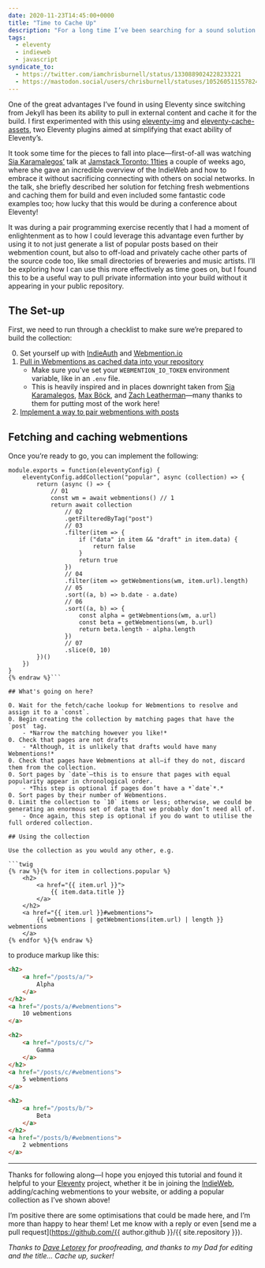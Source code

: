 ```yaml
---
date: 2020-11-23T14:45:00+0000
title: "Time to Cache Up"
description: "For a long time I’ve been searching for a sound solution to storing the entire webmention history of my blog, as packaging it up with the rest of the repository was not cutting it for me. Enter the world of async."
tags:
  - eleventy
  - indieweb
  - javascript
syndicate_to:
  - https://twitter.com/iamchrisburnell/status/1330889024228233221
  - https://mastodon.social/users/chrisburnell/statuses/105260511557824260
---
```


One of the great advantages I’ve found in using Eleventy since switching from Jekyll has been its ability to pull in external content and cache it for the build. I first experimented with this using [eleventy-img](https://github.com/11ty/eleventy-img) and [eleventy-cache-assets](https://github.com/11ty/eleventy-cache-assets), two Eleventy plugins aimed at simplifying that exact ability of Eleventy’s.

It took some time for the pieces to fall into place—first-of-all was watching [Sia Karamalegos’](https://sia.codes/) talk at [Jamstack Toronto: 11ties](/note/1603756300/) a couple of weeks ago, where she gave an incredible overview of the IndieWeb and how to embrace it without sacrificing connecting with others on social networks. In the talk, she briefly described her solution for fetching fresh webmentions and caching them for build and even included some fantastic code examples too; how lucky that this would be during a conference about Eleventy!

It was during a pair programming exercise recently that I had a moment of enlightenment as to how I could leverage this advantage even further by using it to not just generate a list of popular posts based on their webmention count, but also to off-load and privately cache other parts of the source code too, like small directories of breweries and music artists. I’ll be exploring how I can use this more effectively as time goes on, but I found this to be a useful way to pull private information into your build without it appearing in your public repository.

## The Set-up

First, we need to run through a checklist to make sure we’re prepared to build the collection:

0. Set yourself up with [IndieAuth](https://indieauth.com/) and [Webmention.io](https://webmention.io/)
0. [Pull in Webmentions as cached data into your repository](https://gist.github.com/chrisburnell/4e29dcf84431808b6c915d87a3b5790e)
    - Make sure you've set your `WEBMENTION_IO_TOKEN` environment variable, like in an `.env` file.
    - This is heavily inspired and in places downright taken from [Sia Karamalegos](https://sia.codes/posts/webmentions-eleventy-in-depth/), [Max Böck](https://github.com/maxboeck/eleventy-webmentions/blob/master/_data/webmentions.js), and [Zach Leatherman](https://github.com/zachleat/zachleat.com/blob/master/_data/webmentions.js)—many thanks to them for putting most of the work here!
0. [Implement a way to pair webmentions with posts](https://gist.github.com/chrisburnell/36134bbb26234a4d92423e352a693f44)

## Fetching and caching webmentions

Once you’re ready to go, you can implement the following:

```javascript{% raw %}
module.exports = function(eleventyConfig) {
    eleventyConfig.addCollection("popular", async (collection) => {
        return (async () => {
            // 01
            const wm = await webmentions() // 1
            return await collection
                // 02
                .getFilteredByTag("post")
                // 03
                .filter(item => {
                    if ("data" in item && "draft" in item.data) {
                        return false
                    }
                    return true
                })
                // 04
                .filter(item => getWebmentions(wm, item.url).length)
                // 05
                .sort((a, b) => b.date - a.date)
                // 06
                .sort((a, b) => {
                    const alpha = getWebmentions(wm, a.url)
                    const beta = getWebmentions(wm, b.url)
                    return beta.length - alpha.length
                })
                // 07
                .slice(0, 10)
        })()
    })
}
{% endraw %}```

## What's going on here?

0. Wait for the fetch/cache lookup for Webmentions to resolve and assign it to a `const`.
0. Begin creating the collection by matching pages that have the `post` tag.
    - *Narrow the matching however you like!*
0. Check that pages are not drafts
    - *Although, it is unlikely that drafts would have many Webmentions!*
0. Check that pages have Webmentions at all—if they do not, discard them from the collection.
0. Sort pages by `date`—this is to ensure that pages with equal popularity appear in chronological order.
    - *This step is optional if pages don’t have a *`date`*.*
0. Sort pages by their number of Webmentions.
0. Limit the collection to `10` items or less; otherwise, we could be generating an enormous set of data that we probably don’t need all of.
    - Once again, this step is optional if you do want to utilise the full ordered collection.

## Using the collection

Use the collection as you would any other, e.g.

```twig
{% raw %}{% for item in collections.popular %}
    <h2>
        <a href="{{ item.url }}">
            {{ item.data.title }}
        </a>
    </h2>
    <a href="{{ item.url }}#webmentions">
        {{ webmentions | getWebmentions(item.url) | length }} webmentions
    </a>
{% endfor %}{% endraw %}
```

to produce markup like this:

```html
<h2>
    <a href="/posts/a/">
        Alpha
    </a>
</h2>
<a href="/posts/a/#webmentions">
    10 webmentions
</a>

<h2>
    <a href="/posts/c/">
        Gamma
    </a>
</h2>
<a href="/posts/c/#webmentions">
    5 webmentions
</a>

<h2>
    <a href="/posts/b/">
        Beta
    </a>
</h2>
<a href="/posts/b/#webmentions">
    2 webmentions
</a>
```

---------

Thanks for following along—I hope you enjoyed this tutorial and found it helpful to your [Eleventy](https://www.11ty.dev/) project, whether it be in joining the [IndieWeb](https://indieweb.org/), adding/caching webmentions to your website, or adding a popular collection as I’ve shown above!

I’m positive there are some optimisations that could be made here, and I’m more than happy to hear them! Let me know with a reply or even [send me a pull request](https://github.com/{{ author.github }}/{{ site.repository }}).

*Thanks to [Dave Letorey](https://letorey.co.uk) for proofreading, and thanks to my Dad for editing and the title… Cache up, sucker!*
